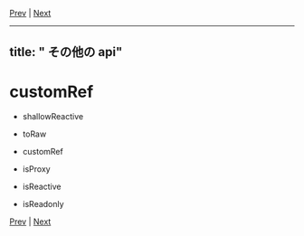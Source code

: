 [Prev](https://github.com/Ubugeeei/chibivue/blob/main/books/japanese/210_brs_computed_watch.md) | [Next](https://github.com/Ubugeeei/chibivue/blob/main/books/japanese/230_brs_array_instrumentations.md)

---
title: " その他の api"
---

# customRef

- shallowReactive
- toRaw

- customRef

- isProxy
- isReactive
- isReadonly


[Prev](https://github.com/Ubugeeei/chibivue/blob/main/books/japanese/210_brs_computed_watch.md) | [Next](https://github.com/Ubugeeei/chibivue/blob/main/books/japanese/230_brs_array_instrumentations.md)
